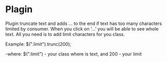 # Plagin

Plugin truncate text and adds &hellip; to the end if text has too many characters limited by consumer. When you click on  ‘...’ you will be able to see whole text.
All you need is to add  limit characters for you class. 

Example:  $(".limit").trunc(200);

-where: $(".limit") - your class where is text, and 200 - your limit
